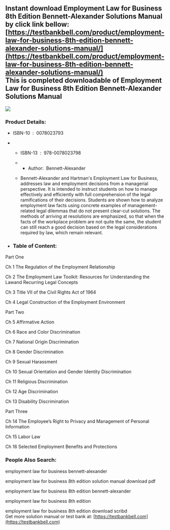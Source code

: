 Instant download **Employment Law for Business 8th Edition Bennett-Alexander Solutions Manual** by click link bellow:  
[https://testbankbell.com/product/employment-law-for-business-8th-edition-bennett-alexander-solutions-manual/](https://testbankbell.com/product/employment-law-for-business-8th-edition-bennett-alexander-solutions-manual/)  
This is completed downloadable of Employment Law for Business 8th Edition Bennett-Alexander Solutions Manual
------------------------------------------------------------------------------------------------------------


![](https://testbankbell.com/wp-content/uploads/2023/05/employment-law-business-8th-edition-bennett-alexander-solutions-manual.jpg)
### Product Details:


* ISBN-10 ‏ : ‎ 0078023793
* * ISBN-13 ‏ : ‎ 978-0078023798
  * * Author:  Bennett-Alexander
   
  * Bennett-Alexander and Hartman's Employment Law for Business, addresses law and employment decisions from a managerial perspective. It is intended to instruct students on how to manage effectively and efficiently with full comprehension of the legal ramifications of their decisions. Students are shown how to analyze employment law facts using concrete examples of management-related legal dilemmas that do not present clear-cut solutions. The methods of arriving at resolutions are emphasized, so that when the facts of the workplace problem are not quite the same, the student can still reach a good decision based on the legal considerations required by law, which remain relevant.
 
* ### Table of Content:

Part One

Ch 1 The Regulation of the Employment Relationship

Ch 2 The Employment Law Toolkit: Resources for Understanding the Lawand Recurring Legal Concepts

Ch 3 Title VII of the Civil Rights Act of 1964

Ch 4 Legal Construction of the Employment Environment

Part Two

Ch 5 Affirmative Action

Ch 6 Race and Color Discrimination

Ch 7 National Origin Discrimination

Ch 8 Gender Discrimination

Ch 9 Sexual Harassment

Ch 10 Sexual Orientation and Gender Identity Discrimination

Ch 11 Religious Discrimination

Ch 12 Age Discrimination

Ch 13 Disability Discrimination

Part Three

Ch 14 The Employee’s Right to Privacy and Management of Personal Information

Ch 15 Labor Law

Ch 16 Selected Employment Benefits and Protections


 ### People Also Search:


 employment law for business bennett-alexander

 employment law for business 8th edition solution manual download pdf

 employment law for business 8th edition bennett-alexander

 employment law for business 8th edition

 employment law for business 8th edition download scribd  
  Get more solution manual or test bank at: [https://testbankbell.com](https://testbankbell.com)

